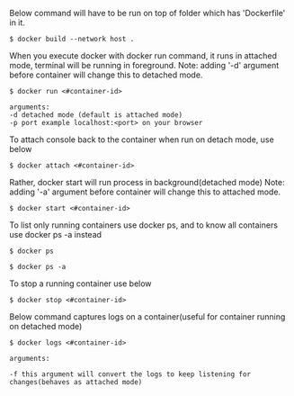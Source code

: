 Below command will have to be run on top of folder which has 'Dockerfile' in it.

```console
$ docker build --network host .
```

When you execute docker with docker run command, it runs in attached mode, terminal will be running in foreground.
Note: adding '-d' argument before container will change this to detached mode.

```console
$ docker run <#container-id>

arguments:
-d detached mode (default is attached mode)
-p port example localhost:<port> on your browser
```

To attach console back to the container when run on detach mode, use below

```console
$ docker attach <#container-id>
```

Rather, docker start will run process in background(detached mode)
Note: adding '-a' argument before container will change this to attached mode.

```console
$ docker start <#container-id>
```

To list only running containers use docker ps, and to know all containers use docker ps -a instead

```console
$ docker ps

$ docker ps -a
```

To stop a running container use below 

```console
$ docker stop <#container-id>
```

Below command captures logs on a container(useful for container running on detached mode)

```console
$ docker logs <#container-id>

arguments:

-f this argument will convert the logs to keep listening for changes(behaves as attached mode)
```
